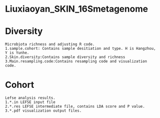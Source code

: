 # Liuxiaoyan_SKIN_16Smetagenome

# Diversity
	Microbiota richness and adjusting R code.
	1.sample.cohort: Contains sample desitiation and type. H is Hangzhou, Y is Yunhe.
	2.Skin.diversity:Contains sample diversity and richness
	3.Main.resampling.code:Contains resampling code and visualization code.

# Cohort
	Lefse analysis results.
	1.*.in LEFSE input file
	2.*.res LEFSE intermediate file, contains LDA score and P value.
	3.*.pdf visualization output files.
